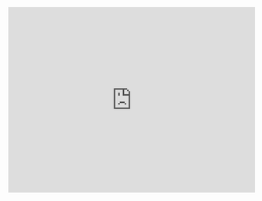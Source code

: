 <embed src="https://github.com/calpoly-cis/calpoly-cis.github.io/blob/master/CIS_Society_Kickoff_and_Info_Session.pdf" width="500" height="375" 
 type="application/pdf">
